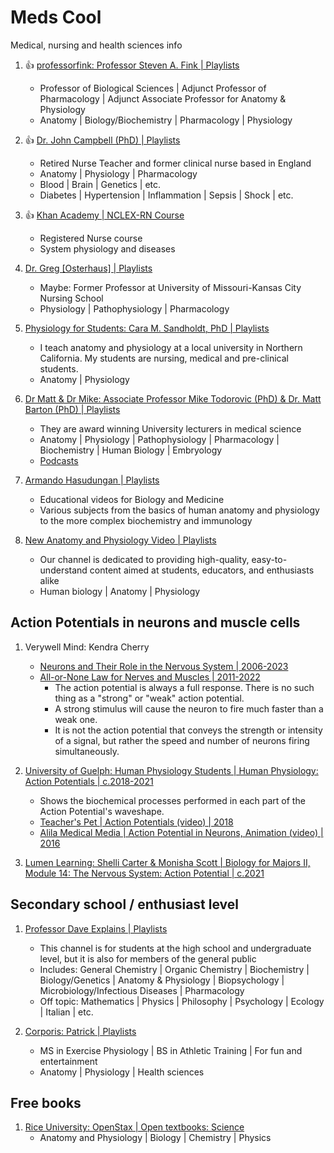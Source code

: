 # Meds Cool

Medical, nursing and health sciences info

1. :thumbsup: [professorfink: Professor Steven A. Fink | Playlists](https://www.youtube.com/@professorfink/playlists)
   - Professor of Biological Sciences | Adjunct Professor of Pharmacology | Adjunct Associate Professor for Anatomy & Physiology
   - Anatomy | Biology/Biochemistry | Pharmacology | Physiology

1. :thumbsup: [Dr. John Campbell (PhD) | Playlists](https://www.youtube.com/@Campbellteaching/playlists)
   - Retired Nurse Teacher and former clinical nurse based in England
   - Anatomy | Physiology | Pharmacology
   - Blood | Brain | Genetics | etc.
   - Diabetes | Hypertension | Inflammation | Sepsis | Shock | etc.

1. :thumbsup: [Khan Academy | NCLEX-RN Course](https://www.khanacademy.org/test-prep/nclex-rn)
   - Registered Nurse course
   - System physiology and diseases

1. [Dr. Greg [Osterhaus] | Playlists](https://www.youtube.com/@osterhausg/playlists)
   - Maybe: Former Professor at University of Missouri-Kansas City Nursing School
   - Physiology | Pathophysiology | Pharmacology

1. [Physiology for Students: Cara M. Sandholdt, PhD | Playlists](https://www.youtube.com/@PhysiologyforStudents/playlists)
   - I teach anatomy and physiology at a local university in Northern California. My students are nursing, medical and pre-clinical students.
   - Anatomy | Physiology

1. [Dr Matt & Dr Mike: Associate Professor Mike Todorovic (PhD) & Dr. Matt Barton  (PhD) | Playlists](https://www.youtube.com/@DrMattDrMike/playlists)
   - They are award winning University lecturers in medical science
   - Anatomy | Physiology | Pathophysiology | Pharmacology | Biochemistry | Human Biology | Embryology
   - [Podcasts](https://podcasts.apple.com/au/podcast/dr-matt-and-dr-mikes-medical-podcast/id1270681468)

1. [Armando Hasudungan | Playlists](https://www.youtube.com/@armandohasudungan/playlists)
   - Educational videos for Biology and Medicine
   - Various subjects from the basics of human anatomy and physiology to the more complex biochemistry and immunology

1. [New Anatomy and Physiology Video | Playlists](https://www.youtube.com/@anatomyandphysiologyvideo/playlists)
   - Our channel is dedicated to providing high-quality, easy-to-understand content aimed at students, educators, and enthusiasts alike
   - Human biology | Anatomy | Physiology


## Action Potentials in neurons and muscle cells

1. Verywell Mind: Kendra Cherry
   - [Neurons and Their Role in the Nervous System | 2006-2023](https://www.verywellmind.com/what-is-a-neuron-2794890)
   - [All-or-None Law for Nerves and Muscles | 2011-2022](https://www.verywellmind.com/what-is-the-all-or-none-law-2794808)
     * The action potential is always a full response. There is no such thing as a "strong" or "weak" action potential.
     * A strong stimulus will cause the neuron to fire much faster than a weak one.
     * It is not the action potential that conveys the strength or intensity of a signal, but rather the speed and number of neurons firing simultaneously.

1. [University of Guelph: Human Physiology Students | Human Physiology: Action Potentials | c.2018-2021](https://books.lib.uoguelph.ca/human-physiology/chapter/action-potentials/)
   - Shows the biochemical processes performed in each part of the Action Potential's waveshape.
   - [Teacher's Pet | Action Potentials (video) | 2018](https://www.youtube.com/watch?v=FEHNIELPb0s)
   - [Alila Medical Media | Action Potential in Neurons, Animation (video) | 2016](https://www.youtube.com/watch?v=iBDXOt_uHTQ)

1. [Lumen Learning: Shelli Carter & Monisha Scott | Biology for Majors II, Module 14: The Nervous System: Action Potential | c.2021](https://courses.lumenlearning.com/wm-biology2/chapter/action-potential/)


## Secondary school / enthusiast level

1. [Professor Dave Explains | Playlists](https://www.youtube.com/@ProfessorDaveExplains/playlists)
   - This channel is for students at the high school and undergraduate level, but it is also for members of the general public
   - Includes: General Chemistry | Organic Chemistry | Biochemistry | Biology/Genetics |
     Anatomy & Physiology | Biopsychology | Microbiology/Infectious Diseases | Pharmacology
   - Off topic: Mathematics | Physics | Philosophy | Psychology | Ecology | Italian | etc.

1. [Corporis: Patrick | Playlists](https://www.youtube.com/@Corporis/playlists)
   - MS in Exercise Physiology | BS in Athletic Training | For fun and entertainment
   - Anatomy | Physiology | Health sciences


## Free books

1. [Rice University: OpenStax | Open textbooks: Science](https://openstax.org/subjects/science)
   - Anatomy and Physiology | Biology | Chemistry | Physics

